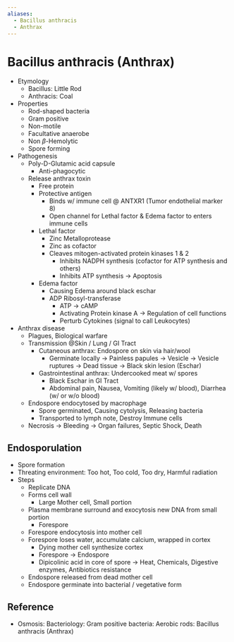 ```yaml
---
aliases:
  - Bacillus anthracis
  - Anthrax
---
```


# Bacillus anthracis (Anthrax)

- Etymology
	- Bacillus: Little Rod
	- Anthracis: Coal
- Properties
	- Rod-shaped bacteria
	- Gram positive
	- Non-motile
	- Facultative anaerobe
	- Non $\beta$-Hemolytic
	- Spore forming
- Pathogenesis
	- Poly-D-Glutamic acid capsule
		- Anti-phagocytic
	- Release anthrax toxin
		- Free protein
		- Protective antigen
			- Binds w/ immune cell @ ANTXR1 (Tumor endothelial marker 8)
			- Open channel for Lethal factor & Edema factor to enters immune cells
		- Lethal factor
			- Zinc Metalloprotease
			- Zinc as cofactor
			- Cleaves mitogen-activated protein kinases 1 & 2
				- Inhibits NADPH synthesis (cofactor for ATP synthesis and others)
				- Inhibits ATP synthesis → Apoptosis
		- Edema factor
			- Causing Edema around black eschar
			- ADP Ribosyl-transferase
				- ATP → cAMP
				- Activating Protein kinase A → Regulation of cell functions
				- Perturb Cytokines (signal to call Leukocytes)
- Anthrax disease
	- Plagues, Biological warfare
	- Transmission @Skin / Lung / GI Tract
		- Cutaneous anthrax: Endospore on skin via hair/wool
			- Germinate locally → Painless papules → Vesicle → Vesicle ruptures → Dead tissue → Black skin lesion (Eschar)
		- Gastrointestinal anthrax: Undercooked meat w/ spores
			- Black Eschar in GI Tract
			- Abdominal pain, Nausea, Vomiting (likely w/ blood), Diarrhea (w/ or w/o blood)
	- Endospore endocytosed by macrophage
		- Spore germinated, Causing cytolysis, Releasing bacteria
		- Transported to lymph note, Destroy Immune cells
	- Necrosis → Bleeding → Organ failures, Septic Shock, Death

## Endosporulation

- Spore formation
- Threating environment: Too hot, Too cold, Too dry, Harmful radiation
- Steps
	- Replicate DNA
	- Forms cell wall
		- Large Mother cell, Small portion
	- Plasma membrane surround and exocytosis new DNA from small portion
		- Forespore
	- Forespore endocytosis into mother cell
	- Forespore loses water, accumulate calcium, wrapped in cortex
		- Dying mother cell synthesize cortex
		- Forespore → Endospore
		- Dipicolinic acid in core of spore → Heat, Chemicals, Digestive enzymes, Antibiotics resistance
	- Endospore released from dead mother cell
	- Endospore germinate into bacterial / vegetative form

## Reference

- Osmosis: Bacteriology: Gram positive bacteria: Aerobic rods: Bacillus anthracis (Anthrax)
